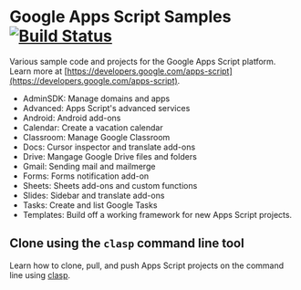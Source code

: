 # Google Apps Script Samples [![Build Status](https://travis-ci.org/gsuitedevs/apps-script-samples.svg?branch=master)](https://travis-ci.org/gsuitedevs/apps-script-samples)

Various sample code and projects for the Google Apps Script platform. Learn more at
[https://developers.google.com/apps-script](https://developers.google.com/apps-script).

* AdminSDK: Manage domains and apps
* Advanced: Apps Script's advanced services
* Android: Android add-ons
* Calendar: Create a vacation calendar
* Classroom: Manage Google Classroom
* Docs: Cursor inspector and translate add-ons
* Drive: Mangage Google Drive files and folders
* Gmail: Sending mail and mailmerge
* Forms: Forms notification add-on
* Sheets: Sheets add-ons and custom functions
* Slides: Sidebar and translate add-ons
* Tasks: Create and list Google Tasks
* Templates: Build off a working framework for new Apps Script projects.

## Clone using the `clasp` command line tool

Learn how to clone, pull, and push Apps Script projects on the command line
using [clasp](https://developers.google.com/apps-script/guides/clasp).
